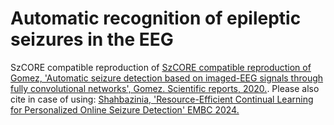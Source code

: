 # Automatic recognition of epileptic seizures in the EEG

SzCORE compatible reproduction of [SzCORE compatible reproduction of Gomez, 'Automatic seizure detection based on imaged-EEG signals through fully convolutional networks', Gomez. Scientific reports, 2020.](https://doi.org/10.1016/0013-4694(82)90038-4).
Please also cite in case of using: [Shahbazinia, 'Resource-Efficient Continual Learning for Personalized Online Seizure Detection' EMBC 2024.](https://infoscience.epfl.ch/handle/20.500.14299/207514)
